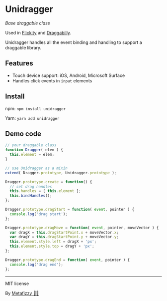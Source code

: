 # Unidragger

_Base draggable class_

Used in [Flickity](https://flickity.metafizzy.co) and [Draggabilly](https://draggabilly.desandro.com).

Unidragger handles all the event binding and handling to support a draggable library.

## Features

+ Touch device support: iOS, Android, Microsoft Surface
+ Handles click events in `input` elements 

## Install

npm: `npm install unidragger`

Yarn: `yarn add unidragger`

## Demo code

``` js
// your draggable class
function Dragger( elem ) {
  this.element = elem;
}

// use Unidragger as a mixin
extend( Dragger.prototype, Unidragger.prototype );

Dragger.prototype.create = function() {
  // set drag handles
  this.handles = [ this.element ];
  this.bindHandles();
};

Dragger.prototype.dragStart = function( event, pointer ) {
  console.log('drag start');
};

Dragger.prototype.dragMove = function( event, pointer, moveVector ) {
  var dragX = this.dragStartPoint.x + moveVector.x;
  var dragY = this.dragStartPoint.y + moveVector.y;
  this.element.style.left = dragX + 'px';
  this.element.style.top = dragY + 'px';
};

Dragger.prototype.dragEnd = function( event, pointer ) {
  console.log('drag end');
};
```

---

MIT license

By [Metafizzy 🌈🐻](https://metafizzy.co)
